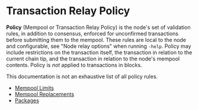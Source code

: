 # Transaction Relay Policy

**Policy** (Mempool or Transaction Relay Policy) is the node's set of validation rules, in addition
to consensus, enforced for unconfirmed transactions before submitting them to the mempool. These
rules are local to the node and configurable, see "Node relay options" when running `-help`.
Policy may include restrictions on the transaction itself, the transaction
in relation to the current chain tip, and the transaction in relation to the node's mempool
contents. Policy is *not* applied to transactions in blocks.

This documentation is not an exhaustive list of all policy rules.

- [Mempool Limits](mempool-limits.md)
- [Mempool Replacements](mempool-replacements.md)
- [Packages](packages.md)

